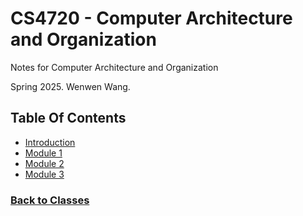 # CS4720 - Computer Architecture and Organization
Notes for Computer Architecture and Organization

Spring 2025. Wenwen Wang.

## Table Of Contents
 - [Introduction](%WEBPATH%/classes/cs4720/intro/)
 - [Module 1](%WEBPATH%/classes/cs4720/module1/)
 - [Module 2](%WEBPATH%/classes/cs4720/module2/)
 - [Module 3](%WEBPATH%/classes/cs4720/module3/)


### [Back to Classes](%WEBPATH%/classes/)